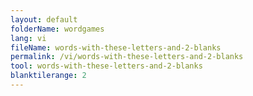 ```yaml
---
layout: default
folderName: wordgames
lang: vi
fileName: words-with-these-letters-and-2-blanks
permalink: /vi/words-with-these-letters-and-2-blanks
tool: words-with-these-letters-and-2-blanks
blanktilerange: 2
---
```

